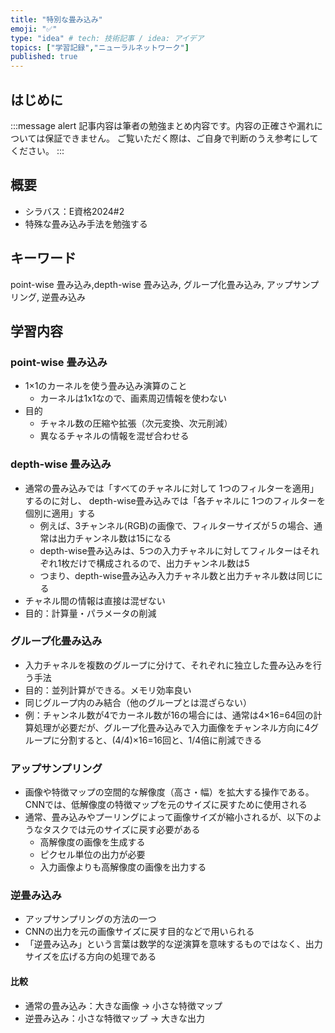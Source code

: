 ```yaml
---
title: "特別な畳み込み"
emoji: "✅"
type: "idea" # tech: 技術記事 / idea: アイデア
topics: ["学習記録","ニューラルネットワーク"]
published: true
---
```


## はじめに
:::message alert
記事内容は筆者の勉強まとめ内容です。内容の正確さや漏れについては保証できません。
ご覧いただく際は、ご自身で判断のうえ参考にしてください。
:::


## 概要
- シラバス：E資格2024#2
- 特殊な畳み込み手法を勉強する

## キーワード
point-wise 畳み込み,depth-wise 畳み込み, グループ化畳み込み,
アップサンプリング, 逆畳み込み

## 学習内容

### point-wise 畳み込み
- 1×1のカーネルを使う畳み込み演算のこと
    - カーネルは1x1なので、画素周辺情報を使わない
- 目的
    - チャネル数の圧縮や拡張（次元変換、次元削減）
    - 異なるチャネルの情報を混ぜ合わせる


### depth-wise 畳み込み

- 通常の畳み込みでは「すべてのチャネルに対して 1つのフィルターを適用」するのに対し、
depth-wise畳み込みでは「各チャネルに 1つのフィルターを個別に適用」する
    - 例えば、3チャンネル(RGB)の画像で、フィルターサイズが５の場合、通常は出力チャンネル数は15になる
    - depth-wise畳み込みは、5つの入力チャネルに対してフィルターはそれぞれ1枚だけで構成されるので、出力チャンネル数は5
    - つまり、depth-wise畳み込み入力チャネル数と出力チャネル数は同じにる
- チャネル間の情報は直接は混ぜない
- 目的：計算量・パラメータの削減

### グループ化畳み込み
- 入力チャネルを複数のグループに分けて、それぞれに独立した畳み込みを行う手法
- 目的：並列計算ができる。メモリ効率良い
- 同じグループ内のみ結合（他のグループとは混ざらない）
- 例：チャンネル数が4でカーネル数が16の場合には、通常は4×16=64回の計算処理が必要だが、グループ化畳み込みで入力画像をチャンネル方向に4グループに分割すると、(4/4)×16=16回と、1/4倍に削減できる

### アップサンプリング
- 画像や特徴マップの空間的な解像度（高さ・幅）を拡大する操作である。CNNでは、低解像度の特徴マップを元のサイズに戻すために使用される
- 通常、畳み込みやプーリングによって画像サイズが縮小されるが、以下のようなタスクでは元のサイズに戻す必要がある
    - 高解像度の画像を生成する
    - ピクセル単位の出力が必要
    - 入力画像よりも高解像度の画像を出力する



### 逆畳み込み
- アップサンプリングの方法の一つ
- CNNの出力を元の画像サイズに戻す目的などで用いられる
- 「逆畳み込み」という言葉は数学的な逆演算を意味するものではなく、出力サイズを広げる方向の処理である

#### 比較
- 通常の畳み込み：大きな画像 → 小さな特徴マップ
- 逆畳み込み：小さな特徴マップ → 大きな出力

